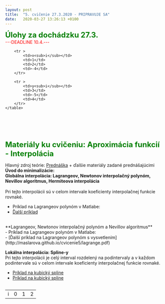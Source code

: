 ```yaml
---
layout: post
title:  "5. cvičenie 27.3.2020 - PRIPRAVUJE SA"
date:   2020-03-27 13:26:13 +0100
---
```


<font size="5"> <span style="color:green"><b>Úlohy za dochádzku 27.3.</b></span></font> <br />
 <span style="color:red">---DEADLINE 10.4.---</span> <br />

  <table align="left"> 
        <tr > 
            <td>i</td>
            <td>0</td>
            <td>1</td>
            <td>2</td>
        </tr>

        <tr >
            <td>x<sub>i</sub></td> 
            <td>1</td>
            <td>2</td>
            <td>-4</td>
        </tr>
 
        <tr >
            <td>y<sub>i</sub></td>
            <td>3</td>
            <td>-5</td>
            <td>4</td>
        </tr>    
    </table> 
<br />
<br />
<br />
<br />

<font size="5">  <span style="color:green"><b>Materiály ku cvičeniu: Aproximácia funkcií - Interpolácia</b></span></font>  

 Hlavný zdroj teórie: [Prednáška](http://kfe.fjfi.cvut.cz/~limpouch/numet/aprox.pdf) + ďalšie materiály zadané prednášajúcimi <br />
 **Úvod do minimalizácie:**  <br />
 **Globálna interpolácia: Lagrangeov, Newtonov interpolačný polynóm, Nevillov algoritmus, Hermiteova interpolácia**  <br />
<br />
Pri tejto interpolácii sú v celom intervale koeficienty interpolačnej funkcie rovnaké.
- Príklad na Lagrangeov polynóm v Matlabe: <br />
- [Ďalší príklad ](http://maslarova.github.io/cvicenie4/porovnani_riesenie.m)<br />
<br />
 **Lagrangeov, Newtonov interpolačný polynóm a Nevillov algoritmus**  <br />
- Príklad na Lagrangeov polynóm v Matlabe: <br />
- [Ďalší príklad na Lagrangeov polynóm s vysvetlením](http://maslarova.github.io/cvicenie5/lagrange.pdf)<br />

 **Lokálna interpolácia: Spline-y**  <br />
Pri tejto interpolácii je celý interval rozdelený na podintervaly a v každom podintervale sú v celom intervale koeficienty interpolačnej funkcie rovnaké.

- [Príklad na kubický spline](http://maslarova.github.io/cvicenie5/spline.pdf)<br />
- [Príklad na kubický spline](http://maslarova.github.io/cvicenie5/spline.m)<br />

